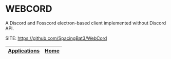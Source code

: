 # WEBCORD
 
 A Discord and Fosscord electron-based client implemented  without Discord API.
 
 SITE: https://github.com/SpacingBat3/WebCord

 | [Applications](https://portable-linux-apps.github.io/apps.html) | [Home](https://portable-linux-apps.github.io)
 | --- | --- |
